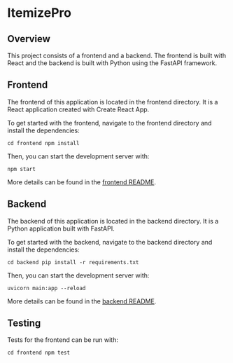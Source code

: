 # ItemizePro

## Overview

This project consists of a frontend and a backend. The frontend is built with React and the backend is built with Python using the FastAPI framework.

## Frontend

The frontend of this application is located in the frontend directory. It is a React application created with Create React App.

To get started with the frontend, navigate to the frontend directory and install the dependencies:

```
cd frontend npm install
```
Then, you can start the development server with:
```
npm start
```

More details can be found in the [frontend README](frontend/README.md).

## Backend

The backend of this application is located in the backend directory. It is a Python application built with FastAPI.

To get started with the backend, navigate to the backend directory and install the dependencies:
```
cd backend pip install -r requirements.txt
```

Then, you can start the development server with:
```
uvicorn main:app --reload
```

More details can be found in the [backend README](backend/README.md).

## Testing

Tests for the frontend can be run with:
```
cd frontend npm test
```